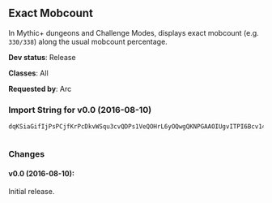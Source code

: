 ## Exact Mobcount

In Mythic+ dungeons and Challenge Modes, displays exact mobcount (e.g.
`330/338`) along the usual mobcount percentage.

**Dev status**: Release

**Classes**: All

**Requested by**: Arc

### Import String for v0.0 (2016-08-10)

    dqKSiaGifIjPsPCjfKrPcDkvWSqu3cvQDPs1VeQOHrL6yOQwgQKNPGAAOIUgvITPI6Bcv14qf6CkG1PsP6EcL9jujhuLOwOkIhQaDrvcTrvk(OkLCsvsTskAMiuDtHkStub)uLidvOsDuvKyPiuEQGPkK9Q0FrKbtomslMkPhRktMkUSuBMQ6ZOkJMQ0PP0QvrsVwLGzlPBJGDJYVv0WviDCHQSCjEofMUORRQ2oc57QKmEQIZRqTEvKA)Wl)nAdoB0gOV0ozgB0gSmBUrB49nYjHnuNpAf6YqXGO)cLuZicM15JwHkTFPn8smA2qXG47gMWSoF0kuP9lTH3RzzxiIwHIbXhkoHkTFPn8smA2WSoF0kuLAKeR9lTHxOyqCpWadaZ68rRqVVroje1EsycZ68rRq(F2lTtgeVojo11UE8amHGGGQZhTcrHIbfEnJwSZl56P2V0suFsD(UamHGGGOqXGOquMde9(7xknljUL1WecccIcfdIcrzoq07NqlWecccQ05VWGOquMde9oXPU2vy2mhycZ68rRq(F2lTtgeb6f6O2tE8amHGGGQZhTcrImejYqSpHbl2SlwkzisKHirgIezisKHirg6Q2YZB2oXDzYR0ggqXGgKu41mAXoVFRodzp61m)5XdWecccY6dX(egSyZUyPquMde7tyWIn7ILcfxqUHsVndMqqqqqqqq(Zc0RyZUyPxZCApqXG4tgI9jmyXMDXsHCMWecccccccccccQoF0k0RyZUyPHSyz8idrImejYqX7tzPnhtgkNjTEkFklT5yYqKidrImu8(uwAZXHSyz8GIbniPWRz0IDE)wDoyXMDXsVM5pp(k2Slw61mN2Zbycbbbbbbbbbbbz9HEfB2flnKflJhuSyqJCrwtym0nZYRngbk92mycbbbbbbbbbbbbbbbv68xyq(ZcbAECKHmIZHCGooKZqdDyeYq8m(UEmEFklT54qwSmEKHgzOHUTridnYihidLZKwpLpLL2CmzO49PS0MJpatiiiiiiiiiiiOM5atiiiiiiiOM5atiiiOM5aZM5atywNpAfY)ZEPDYGCMrTN84bycbbbvNpAfInVckg0T6mYsOpEaMqqqqwFi28kiUHQuJKyTFPn8cfxqL2V0gEVMLDHiAfk92mycbbbbbbbvNpAfQsDTRqXG41jXPU21JhGjeeeeeeeK1hQsDTRqP3MbtiiiiiiiiiiiO68rRqz7jHIbrGEHoQ9KhpatiiiiiiiiiiiiRpu2EsO0BZGjeeeeeeeeeeeeeeeuL6AxV9qNrTN8y2EYdWecccccccccccQzoWecccccccQzoWecccccccQsnsI1(L2Wlumi28kycbbb1mhy2mhyE57oZO2tcfdYzg1EYn4mj9(g5KWEYMBUb6lTe1rflpEDjoMo9Yb3B49nYjHO2tUb)p7L2j74bOsN)cdI(lusnJO7oZO2tE8auZC2GtB82WLlpiICF3nexU5FMB3CKB(U3GJ1y0kDCu7j3WqVn4pzzWE6E5axU3G32YZBU34YzUgWf3Co85ZUDH)WCXX1NBo54gSoB4IEOVekoMU(MFwUblZMKEtcJw7SDwoWFd1j1zJ2GJ133((1C8gTbc)AA3On3GHLXR2B45LwRnJxV5g8PV0ozB0gi8RPDJ2CZnmkrJM0AZYnAde(10UrBU5gk0xVrBGWVM2nAZn3qzw7nAde(10UrBU5gmSNU3Onyyz8Q9ggLwYXBUHKwBwUrBGWVM2nAZn3W3Oj5y99TVFnhVNSHVrtYWE6EpzZnW(eIkwE86IXYb(BO08Stw04r7nKTNCdgD1pUNwwUbIFXBI2qwS841LnAdnrnl3WGtMJnTtMXgYXJ2BWiP53ydFwtuZYnq)5CdFJMeTEfDSrw(9EYg(gnPpZM7jBUHRSoP39gxCF(SlU4(SlC6YWdFEyUwFU5CGn45s((gDU3WD8phF38hGt(CCa(UJp)boV(CZjNBy8L89n6CVH7ZN5OlU5I)WU5FE44ZNRHxFU5KZn3aHn4SbJnW1DUUZ)U7nq0Yb(CYf)n3f
     

### Changes

#### v0.0 (2016-08-10):

Initial release.

